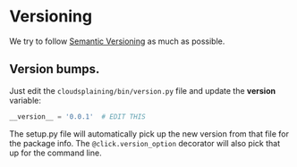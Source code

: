 # Versioning

We try to follow [Semantic Versioning](https://semver.org/) as much as possible.

## Version bumps.

Just edit the `cloudsplaining/bin/version.py` file and update the __version__ variable:

```python
__version__ = '0.0.1'  # EDIT THIS
```

The setup.py file will automatically pick up the new version from that file for the package info. The `@click.version_option` decorator will also pick that up for the command line.
